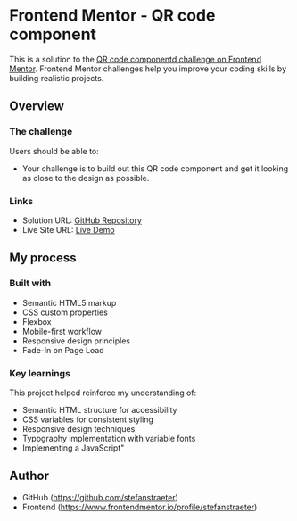 # Frontend Mentor - QR code component

This is a solution to the [QR code componentd challenge on Frontend Mentor](https://www.frontendmentor.io/challenges/qr-code-component-iux_sIO_H).
Frontend Mentor challenges help you improve your coding skills by building realistic projects.

## Overview

### The challenge

Users should be able to:

- Your challenge is to build out this QR code component and get it looking as close to the design as possible.

### Links

- Solution URL: [GitHub Repository](https://github.com/stefanstraeter/QR-code-component.git)
- Live Site URL: [Live Demo](https://stefanstraeter.github.io/QR-code-component/)

## My process

### Built with

- Semantic HTML5 markup
- CSS custom properties
- Flexbox
- Mobile-first workflow
- Responsive design principles
- Fade-In on Page Load

### Key learnings

This project helped reinforce my understanding of:

- Semantic HTML structure for accessibility
- CSS variables for consistent styling
- Responsive design techniques
- Typography implementation with variable fonts
- Implementing a JavaScript"

## Author

- GitHub (https://github.com/stefanstraeter)
- Frontend (https://www.frontendmentor.io/profile/stefanstraeter)
